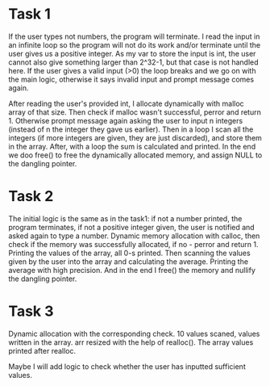 # Task 1

If the user types not numbers, the program will terminate.
I read the input in an infinite loop so the program will not do its work and/or terminate until the user gives us a positive integer.
As my var to store the input is int, the user cannot also give something larger than 2^32-1, but that case is not handled here. 
If the user gives a valid input (>0) the loop breaks and we go on with the main logic, otherwise it says invalid input and prompt message comes again.


After reading the user's provided int, I allocate dynamically with malloc array of that size. Then check if malloc wasn't successful, perror and return 1. Otherwise prompt message again asking the user to input n integers (instead of n the integer they gave us earlier). Then in a loop I scan all the integers (if more integers are given, they are just discarded), and store them in the array. After, with a loop the sum is calculated and printed.
In the end we doo free() to free the dynamically allocated memory, and assign NULL to the dangling pointer.


# Task 2

The initial logic is the same as in the task1: if not a number printed, the program terminates, if not a positive integer given, the user is notified and asked again to type a number. 
Dynamic memory allocation with calloc, then check if the memory was successfully allocated, if no - perror and return 1.
Printing the values of the array, all 0-s printed.
Then scanning the values given by the user into the array and calculating the average.
Printing the average with high precision.
And in the end I free() the memory and nullify the dangling pointer.


# Task 3

Dynamic allocation with the corresponding check. 10 values scaned, values written in the array.
arr resized with the help of realloc(). 
The array values printed after realloc.


Maybe I will add logic to check whether the user has inputted sufficient values.



